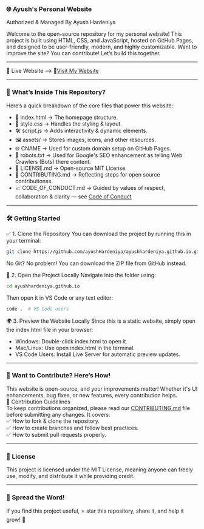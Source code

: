 ### 🌐 Ayush's Personal Website
Authorized & Managed By Ayush Hardeniya

Welcome to the open-source repository for my personal website! This project is built using HTML, CSS, and JavaScript, hosted on GitHub Pages, and designed to be user-friendly, modern, and highly customizable.
Want to improve the site? You can contribute! Let’s build this together.

---

🚀 Live Website --> 
🔗[Visit My Website](https://ayushhardeniya.site/)

---

### 📂 What’s Inside This Repository?
Here’s a quick breakdown of the core files that power this website:
- 📄 index.html → The homepage structure.
- 🎨 style.css → Handles the styling & layout.
- 🛠️ script.js → Adds interactivity & dynamic elements.
- 🖼️ assets/ → Stores images, icons, and other resources.
- 🌐 CNAME → Used for custom domain setup on GitHub Pages.
- 📄 robots.txt → Used for Google's SEO enhancement as telling Web Crawlers (Bots) there content.
- 📜 LICENSE.md → Open-source MIT License.
- 🤌 CONTRIBUTING.md → Reflecting steps for open source contributionss.
- 📈 CODE_OF_CONDUCT.md → Guided by values of respect, collaboration & clarity — see [Code of Conduct](https://github.com/ayushHardeniya/ayushhardeniya.github.io/blob/main/.github/CODE_OF_CONDUCT.md)

---

### 🛠 Getting Started

✅ 1. Clone the Repository
You can download the project by running this in your terminal: <br>
```bash
git clone https://github.com/ayushHardeniya/ayushhardeniya.github.io.git
```

No Git? No problem! You can download the ZIP file from GitHub instead.

🔧 2. Open the Project Locally
Navigate into the folder using:
```bash
cd ayushhardeniya.github.io
```


Then open it in VS Code or any text editor:
```bash
code .  # VS Code users
```


🌍 3. Preview the Website Locally
Since this is a static website, simply open the index.html file in your browser:
- Windows: Double-click index.html to open it.
- Mac/Linux: Use open index.html in the terminal.
- VS Code Users: Install Live Server for automatic preview updates.

---

### 🤝 Want to Contribute? Here’s How!
This website is open-source, and your improvements matter! Whether it's UI enhancements, bug fixes, or new features, every contribution helps. <br>
📜 Contribution Guidelines<br>
To keep contributions organized, please read our [CONTRIBUTING.md](https://github.com/ayushHardeniya/ayushhardeniya.github.io/blob/main/.github/CONTRIBUTING.md) file before submitting any changes. It covers: <br>
✅ How to fork & clone the repository.<br>
✅ How to create branches and follow best practices.<br>
✅ How to submit pull requests properly.

---

### 📜 License
This project is licensed under the MIT License, meaning anyone can freely use, modify, and distribute it while providing credit.

---

### 📢 Spread the Word!
If you find this project useful, ⭐️ star this repository, share it, and help it grow! 🚀
